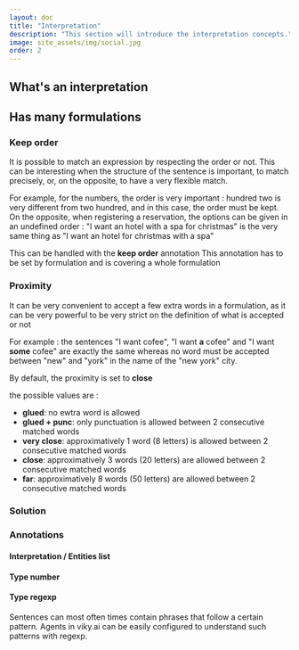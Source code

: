 ```yaml
---
layout: doc
title: "Interpretation"
description: "This section will introduce the interpretation concepts."
image: site_assets/img/social.jpg
order: 2
---
```


## What's an interpretation

## Has many formulations

### Keep order


It is possible to match an expression by respecting the order or not.
This can be interesting when the structure of the sentence is important, to match precisely, or, on the opposite, to have a very flexible match.

For example, for the numbers, the order is very important : hundred two is very different from two hundred, and in this case, the order must be kept.
On the opposite, when registering a reservation, the options can be given in an undefined order : "I want an hotel with a spa for christmas" is the very same thing as "I want an hotel for christmas with a spa"

This can be handled with the **keep order** annotation
This annotation has to be set by formulation and is covering a whole formulation

### Proximity

It can be very convenient to accept a few extra words in a formulation, as it can be very powerful to be very strict on the definition of what is accepted or not

For example : the sentences "I want cofee", "I want **a** cofee" and "I want **some** cofee" are exactly the same whereas no word must be accepted between "new" and "york" in the name of the "new york" city.

By default, the proximity is set to **close**

the possible values are :
* **glued**: no ewtra word is allowed
* **glued + punc**: only punctuation is allowed between 2 consecutive matched words
* **very close**: approximatively 1 word (8 letters) is allowed between 2 consecutive matched words
* **close**: approximatively 3 words (20 letters) are allowed between 2 consecutive matched words
* **far**: approximatively 8 words (50 letters) are allowed between 2 consecutive matched words

### Solution

### Annotations

#### Interpretation / Entities list

#### Type number

#### Type regexp

Sentences can most often times contain phrases that follow a certain pattern. Agents in viky.ai can be easily configured to understand such patterns with regexp.


